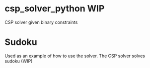 # csp_solver_python WIP
CSP solver given binary constraints

# Sudoku
Used as an example of how to use the solver. The CSP solver solves sudoku (WIP)
